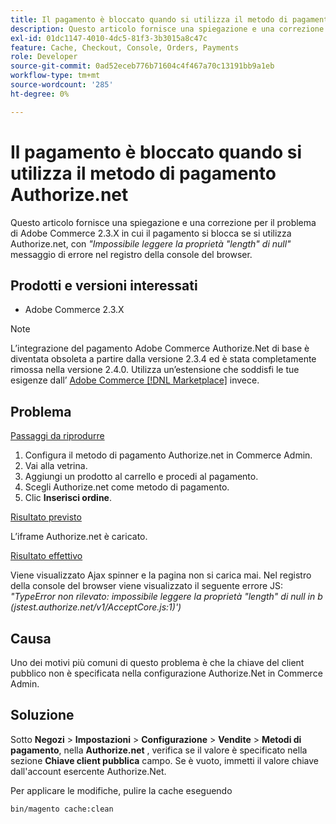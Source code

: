 ```yaml
---
title: Il pagamento è bloccato quando si utilizza il metodo di pagamento Authorize.net
description: Questo articolo fornisce una spiegazione e una correzione per il problema di Adobe Commerce 2.3.X in cui l’estrazione si blocca se viene utilizzato Authorize.net, con il messaggio di errore *’Impossibile leggere la proprietà "length" di null"* nel registro della console del browser.
exl-id: 01dc1147-4010-4dc5-81f3-3b3015a8c47c
feature: Cache, Checkout, Console, Orders, Payments
role: Developer
source-git-commit: 0ad52eceb776b71604c4f467a70c13191bb9a1eb
workflow-type: tm+mt
source-wordcount: '285'
ht-degree: 0%

---
```


# Il pagamento è bloccato quando si utilizza il metodo di pagamento Authorize.net

Questo articolo fornisce una spiegazione e una correzione per il problema di Adobe Commerce 2.3.X in cui il pagamento si blocca se si utilizza Authorize.net, con *&quot;Impossibile leggere la proprietà &quot;length&quot; di null&quot;* messaggio di errore nel registro della console del browser.

## Prodotti e versioni interessati

* Adobe Commerce 2.3.X

>[!NOTE]
>
>L’integrazione del pagamento Adobe Commerce Authorize.Net di base è diventata obsoleta a partire dalla versione 2.3.4 ed è stata completamente rimossa nella versione 2.4.0. Utilizza un’estensione che soddisfi le tue esigenze dall’ [Adobe Commerce [!DNL Marketplace]](https://commercemarketplace.adobe.com/) invece.

## Problema

<u>Passaggi da riprodurre</u>

1. Configura il metodo di pagamento Authorize.net in Commerce Admin.
1. Vai alla vetrina.
1. Aggiungi un prodotto al carrello e procedi al pagamento.
1. Scegli Authorize.net come metodo di pagamento.
1. Clic **Inserisci ordine**.

<u>Risultato previsto</u>

L’iframe Authorize.net è caricato.

<u>Risultato effettivo</u>

Viene visualizzato Ajax spinner e la pagina non si carica mai. Nel registro della console del browser viene visualizzato il seguente errore JS: *&quot;TypeError non rilevato: impossibile leggere la proprietà &quot;length&quot; di null in b (jstest.authorize.net/v1/AcceptCore.js:1)&#39;)*

## Causa

Uno dei motivi più comuni di questo problema è che la chiave del client pubblico non è specificata nella configurazione Authorize.Net in Commerce Admin.

## Soluzione

Sotto **Negozi** > **Impostazioni** > **Configurazione** > **Vendite** > **Metodi di pagamento**, nella **Authorize.net** , verifica se il valore è specificato nella sezione **Chiave client pubblica** campo. Se è vuoto, immetti il valore chiave dall&#39;account esercente Authorize.Net.

Per applicare le modifiche, pulire la cache eseguendo

```bash
bin/magento cache:clean
```
